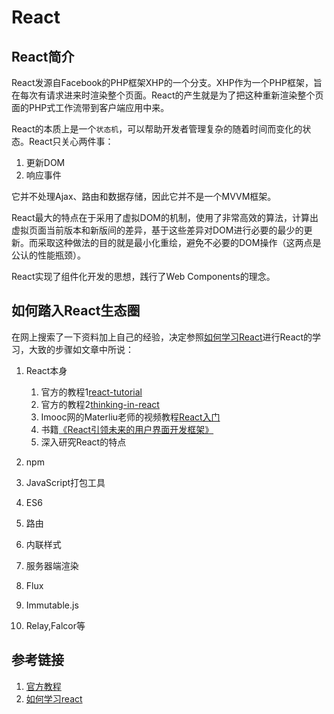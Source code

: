 # React

## React简介

React发源自Facebook的PHP框架XHP的一个分支。XHP作为一个PHP框架，旨在每次有请求进来时渲染整个页面。React的产生就是为了把这种重新渲染整个页面的PHP式工作流带到客户端应用中来。

React的本质上是一个`状态机`，可以帮助开发者管理复杂的随着时间而变化的状态。React只关心两件事：

1. 更新DOM
2. 响应事件

它并不处理Ajax、路由和数据存储，因此它并不是一个MVVM框架。

React最大的特点在于采用了虚拟DOM的机制，使用了非常高效的算法，计算出虚拟页面当前版本和新版间的差异，基于这些差异对DOM进行必要的最少的更新。而采取这种做法的目的就是最小化重绘，避免不必要的DOM操作（这两点是公认的性能瓶颈）。

React实现了组件化开发的思想，践行了Web Components的理念。

## 如何踏入React生态圈

在网上搜索了一下资料加上自己的经验，决定参照[如何学习React](https://github.com/petehunt/react-howto/)进行React的学习，大致的步骤如文章中所说：

1. React本身

    1. 官方的教程1[react-tutorial](http://facebook.github.io/react/docs/tutorial.html)
    2. 官方的教程2[thinking-in-react](http://facebook.github.io/react/docs/thinking-in-react.html)
    3. Imooc网的Materliu老师的视频教程[React入门](http://www.imooc.com/learn/504)
    4. 书籍[《React引领未来的用户界面开发框架》](https://www.amazon.cn/React-%E5%BC%95%E9%A2%86%E6%9C%AA%E6%9D%A5%E7%9A%84%E7%94%A8%E6%88%B7%E7%95%8C%E9%9D%A2%E5%BC%80%E5%8F%91%E6%A1%86%E6%9E%B6-%E5%8D%93%E8%B6%8A%E5%BC%80%E5%8F%91%E8%80%85%E8%81%94%E7%9B%9F/dp/B00WUA5OL8/ref=sr_1_1?ie=UTF8&qid=1464597667&sr=8-1&keywords=react%E5%BC%95%E9%A2%86%E6%9C%AA%E6%9D%A5%E7%9A%84%E7%94%A8%E6%88%B7%E7%95%8C%E9%9D%A2%E5%BC%80%E5%8F%91%E6%A1%86%E6%9E%B6)
    4. 深入研究React的特点

2. npm
3. JavaScript打包工具
4. ES6
5. 路由
6. 内联样式
7. 服务器端渲染
8. Flux
9. Immutable.js
10. Relay,Falcor等

## 参考链接

1. [官方教程](http://facebook.github.io/react/docs/getting-started.html)
2. [如何学习react](https://github.com/petehunt/react-howto/)

